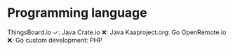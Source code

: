 # Programming language

ThingsBoard.io ✓: Java
Crate.io ❌: Java
Kaaproject.org: Go
OpenRemote.io ❌: Go
custom development: PHP
